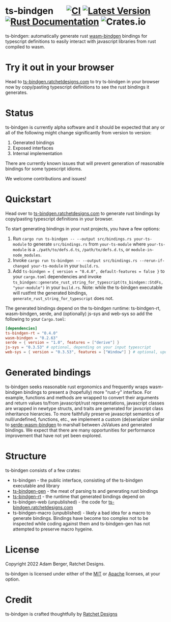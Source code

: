 # ts-bindgen &emsp; [![CI](https://github.com/ratchetdesigns/ts-bindgen/actions/workflows/ci.yml/badge.svg)](https://github.com/ratchetdesigns/ts-bindgen/actions/workflows/ci.yml) [![Latest Version](https://img.shields.io/crates/v/ts-bindgen.svg)](https://crates.io/crates/ts-bindgen) [![Rust Documentation](https://docs.rs/ts-bindgen/badge.svg)](https://docs.rs/ts-bindgen) ![Crates.io](https://img.shields.io/crates/l/ts-bindgen)

ts-bindgen: automatically generate rust [wasm-bindgen](https://rustwasm.github.io/docs/wasm-bindgen/) bindings for typescript definitions to easily interact with javascript libraries from rust compiled to wasm.

# Try it out in your browser

Head to [ts-bindgen.ratchetdesigns.com](https://ts-bindgen.ratchetdesigns.com) to try ts-bindgen in your browser now by copy/pasting typescript definitions to see the rust bindings it generates.

# Status

ts-bindgen is currently alpha software and it should be expected that any or all of the following might change significantly from version to version:
1. Generated bindings
2. Exposed interfaces
3. Internal implementation

There are currently known issues that will prevent generation of reasonable bindings for some typescript idioms.

We welcome contributions and issues!

# Quickstart

Head over to [ts-bindgen.ratchetdesigns.com](https://ts-bindgen.ratchetdesigns.com) to generate rust bindings by copy/pasting typescript definitions in your browser.

To start generating bindings in your rust projects, you have a few options:

1. Run `cargo run ts-bindgen -- --output src/bindings.rs your-ts-module` to generate `src/bindings.rs` from `your-ts-module` where `your-ts-module` is a `./path/to/defs.d.ts`, `/path/to/defs.d.ts`, or `module-in-node_modules`.
2. Invoke `cargo run ts-bindgen -- --output src/bindings.rs --rerun-if-changed your-ts-module` in your `build.rs`.
3. Add `ts-bindgen = { version = "0.4.0", default-features = false }` to your `cargo.toml` dependencies and invoke `ts_bindgen::generate_rust_string_for_typescript(ts_bindgen::StdFs, "your-module")` in your `build.rs`. Note: while the ts-bindgen executable will rustfmt the generated bindings, `generate_rust_string_for_typescript` does not.

The generated bindings depend on the ts-bindgen runtime: ts-bindgen-rt, wasm-bindgen, serde, and (optionally) js-sys and web-sys so add the following to your `Cargo.toml`:

```toml
[dependencies]
ts-bindgen-rt = "0.4.0"
wasm-bindgen = "0.2.63"
serde = { version = "1.0", features = ["derive"] }
js-sys = "0.3.53" # optional, depending on your input typescript
web-sys = { version = "0.3.53", features = ["Window"] } # optional, update with features for any types your bindings use
```

# Generated bindings

ts-bindgen seeks reasonable rust ergonomics and frequently wraps wasm-bindgen bindings to present a (hopefully) more "rust-y" interface.
For example, functions and methods are wrapped to convert their arguments and return values to/from javascript/rust representations, javascript classes are wrapped in newtype structs, and traits are generated for javscript class inheritance hierarcies.
To more faithfully preserve javascript semantics of null/undefined, functions, etc., we implement a custom (de)serializer similar to [serde-wasm-bindgen](https://github.com/cloudflare/serde-wasm-bindgen) to marshall between JsValues and generated bindings.
We expect that there are many opportunities for performance improvement that have not yet been explored.

# Structure

ts-bindgen consists of a few crates:
 - ts-bindgen - the public interface, consisting of the ts-bindgen executable and library
 - [ts-bindgen-gen](https://github.com/ratchetdesigns/ts-bindgen/tree/master/ts-bindgen-gen/README.md) - the meat of parsing ts and generating rust bindings
 - [ts-bindgen-rt](https://github.com/ratchetdesigns/ts-bindgen/tree/master/ts-bindgen-rt/README.md) - the runtime that generated bindings depend on
 - ts-bindgen-web (unpublished) - the code for [ts-bindgen.ratchetdesigns.com](https://ts-bindgen.ratchetdesigns.com)
 - ts-bindgen-macro (unpublished) - likely a bad idea for a macro to generate bindings. Bindings have become too complex not to be inspected while coding against them and ts-bindgen-gen has not attempted to preserve macro hygeine.

# License

Copyright 2022 Adam Berger, Ratchet Designs.

ts-bindgen is licensed under either of the [MIT](https://github.com/ratchetdesigns/ts-bindgen/blob/master/LICENSE-MIT) or [Apache](https://github.com/ratchetdesigns/ts-bindgen/blob/master/LICENSE-APACHE) licenses, at your option.

# Credit

ts-bindgen is crafted thoughtfully by [Ratchet Designs](https://ratchetdesigns.com)

